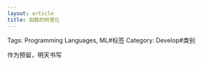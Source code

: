 ```yaml
---
layout: article
title: 函数的柯里化
---
```

Tags: Programming Languages, ML#标签
Category: Develop#类别

作为预留，明天书写
<!--more-->
